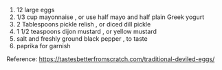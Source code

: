 1. 12 large eggs
2. 1/3 cup mayonnaise , or use half mayo and half plain Greek yogurt
3. 2 Tablespoons pickle relish , or diced dill pickle
4. 1 1/2 teaspoons dijon mustard , or yellow mustard
5. salt and freshly ground black pepper , to taste
6. paprika for garnish

Reference: https://tastesbetterfromscratch.com/traditional-deviled-eggs/
